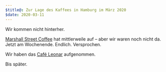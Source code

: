 ```yaml
---
$title@: Zur Lage des Kaffees in Hamburg im März 2020
$date: 2020-03-11
---
```


Wir kommen nicht hinterher.

[Marshall Street Coffee](https://www.instagram.com/marshall.street.coffee/) hat mittlerweile auf – aber wir waren noch nicht da. Jetzt am Wochenende. Endlich. Versprochen.

Wir haben das [Café Leonar]([url('/content/cafes/cafe-leonar.md')]) aufgenommen.

Bis später.